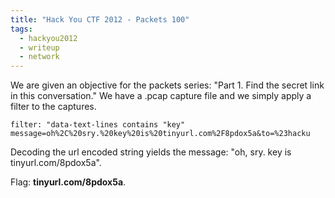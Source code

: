 ```yaml
---
title: "Hack You CTF 2012 - Packets 100"
tags:
  - hackyou2012
  - writeup
  - network
---
```


We are given an objective for the packets series: "Part 1. Find the secret link
in this conversation." We have a .pcap capture file and we simply apply a filter
to the captures.

```
filter: "data-text-lines contains "key"
message=oh%2C%20sry.%20key%20is%20tinyurl.com%2F8pdox5a&to=%23hacku
```

Decoding the url encoded string yields the message: "oh, sry. key is
tinyurl.com/8pdox5a".

Flag: **tinyurl.com/8pdox5a**.
